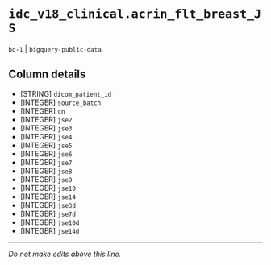 # `idc_v18_clinical.acrin_flt_breast_JS`
`bq-1` | `bigquery-public-data`

## Column details
* [STRING]    `dicom_patient_id`
* [INTEGER]   `source_batch`
* [INTEGER]   `cn`
* [INTEGER]   `jse2`
* [INTEGER]   `jse3`
* [INTEGER]   `jse4`
* [INTEGER]   `jse5`
* [INTEGER]   `jse6`
* [INTEGER]   `jse7`
* [INTEGER]   `jse8`
* [INTEGER]   `jse9`
* [INTEGER]   `jse10`
* [INTEGER]   `jse14`
* [INTEGER]   `jse3d`
* [INTEGER]   `jse7d`
* [INTEGER]   `jse10d`
* [INTEGER]   `jse14d`

-------------------------------------------------------------------------------
*Do not make edits above this line.*

